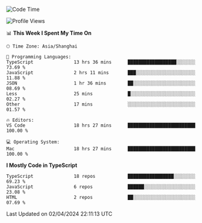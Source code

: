 <!--START_SECTION:waka-->
![Code Time](http://img.shields.io/badge/Code%20Time-5%2C913%20hrs%2047%20mins-blue)

![Profile Views](http://img.shields.io/badge/Profile%20Views-0-blue)

📊 **This Week I Spent My Time On** 

```text
🕑︎ Time Zone: Asia/Shanghai

💬 Programming Languages: 
TypeScript               13 hrs 36 mins      ██████████████████░░░░░░░   73.69 % 
JavaScript               2 hrs 11 mins       ███░░░░░░░░░░░░░░░░░░░░░░   11.88 % 
JSON                     1 hr 36 mins        ██░░░░░░░░░░░░░░░░░░░░░░░   08.69 % 
Less                     25 mins             █░░░░░░░░░░░░░░░░░░░░░░░░   02.27 % 
Other                    17 mins             ░░░░░░░░░░░░░░░░░░░░░░░░░   01.57 % 

🔥 Editors: 
VS Code                  18 hrs 27 mins      █████████████████████████   100.00 % 

💻 Operating System: 
Mac                      18 hrs 27 mins      █████████████████████████   100.00 % 
```

**I Mostly Code in TypeScript** 

```text
TypeScript               18 repos            █████████████████░░░░░░░░   69.23 % 
JavaScript               6 repos             ██████░░░░░░░░░░░░░░░░░░░   23.08 % 
HTML                     2 repos             ██░░░░░░░░░░░░░░░░░░░░░░░   07.69 % 
```




 Last Updated on 02/04/2024 22:11:13 UTC
<!--END_SECTION:waka-->
